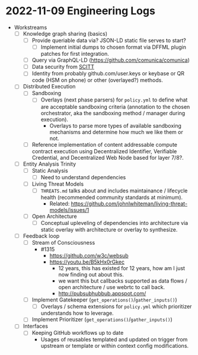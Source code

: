  # 2022-11-09 Engineering Logs

- Workstreams
  - [ ] Knowledge graph sharing (basics)
    - [ ] Provide queriable data via? JSON-LD static file serves to start?
      - [ ] Implement initial dumps to chosen format via DFFML plugin patches for first integration.
    - [ ] Query via GraphQL-LD (https://github.com/comunica/comunica)
    - [ ] Data security from [SCITT](https://scitt.io)
    - [ ] Identity from probably github.com/user.keys or keybase or QR code (HSM on phone) or other (overlayed?) methods.
  - [ ] Distributed Execution
    - [ ] Sandboxing
      - [ ] Overlays (next phase parsers) for `policy.yml` to define what are acceptable sandboxing criteria (annotation to the chosen orchestrator, aka the sandboxing method / manager during execution).
        - Overlays to parse more types of available sandboxing mechanisms and determine how much we like them or not.
    - [ ] Reference implementation of content addressable compute contract execution using Decentralized Identifier, Verifiable Credential, and Decentralized Web Node based for layer 7/8?.
  - [ ] Entity Analysis Trinity
    - [ ] Static Analysis
      - [ ] Need to understand dependencies
    - [ ] Living Threat Models
      - [ ] `THREATS.md` talks about and includes maintainance / lifecycle health (recommended community standards at minimum). 
        - Related: https://github.com/johnlwhiteman/living-threat-models/issues/1
    - [ ] Open Architecture
      - [ ] Conceptual upleveling of dependencies into architecture via static overlay with architecture or overlay to synthesize.
  - [ ] Feedback loop
    - [ ] Stream of Consciousness
      - #1315
        - https://github.com/w3c/websub
        - https://youtu.be/B5kHx0rGkec
          - 12 years, this has existed for 12 years, how am I just now finding out about this.
          - we want this but callbacks supported as data flows / open architecture / use webrtc to call back.
          - http://pubsubhubbub.appspot.com/
    - [ ] Implement Gatekeeper (`get_operations()`/`gather_inputs()`)
      - [ ] Overlays / schema extensions for `policy.yml` which prioritizer
            understands how to leverage.
    - [ ] Implement Prioritizer (`get_operations()`/`gather_inputs()`)
  - [ ] Interfaces
    - [ ] Keeping GitHub workflows up to date
      - Usages of reusables templated and updated on trigger from upstream
        or template or within context config modifications.